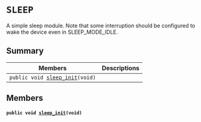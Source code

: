 # `SLEEP` 

A simple sleep module. Note that some interruption should be configured to wake the device even in SLEEP_MODE_IDLE.

## Summary

 Members                        | Descriptions                                
--------------------------------|---------------------------------------------
`public void `[`sleep_init`](#group__SLEEP_1ga4d4c631bc1d45f13302e7f874c8337eb)`(void)`            | 

## Members

#### `public void `[`sleep_init`](#group__SLEEP_1ga4d4c631bc1d45f13302e7f874c8337eb)`(void)` 

